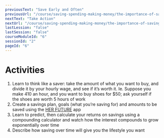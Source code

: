 ```yaml
---
previousText: "Save Early and Often"
previousUrl: "/course/saving-spending-making-money/the-importance-of-saving/save-early-and-often"
nextText: "Take Action"
nextUrl: "/course/saving-spending-making-money/the-importance-of-saving/discussion"
lastLession: "false"
lastSession: "false"
courseModuleId: "6"
sessionId: "2"
pageId: "6"
---
```



# Activities
1.	Learn to think like a saver: take the amount of what you want to buy, and divide it by your hourly wage, and see if it’s worth it. Ie. Suppose you make 410 an hour, and you want to buy shoes for $50; ask yourself if the shoes are worth 5 hours of work
2.	Create a savings plan, goals (what you’re saving for) and amounts to be saved using the <a href="herfuture://savings">HER FUTURE</a> app
3.	Learn to predict, then calculate your returns on savings using a compounding calculator and watch how the interest compounds to grow exponentially over time
4.	Describe how saving over time will give you the lifestyle you want